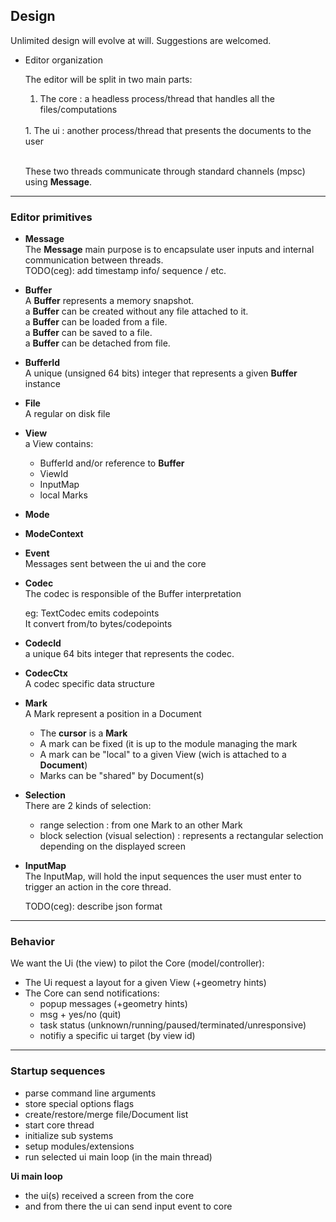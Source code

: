 ## Design

Unlimited design will evolve at will. Suggestions are welcomed.

- Editor organization

  The editor will be split in two main parts:<br/>
     1. The core : a headless process/thread that handles all the files/computations
     <br/>
     1. The ui : another process/thread that presents the documents to the user<br/>
     <br/>

     These two threads communicate through standard channels (mpsc) using **Message**.<br/>

------

### Editor primitives

- **Message**<br/>
The **Message** main purpose is to encapsulate user inputs and internal communication between threads.<br/>
TODO(ceg): add timestamp info/ sequence / etc.<br/>


- **Buffer**<br/>
A **Buffer** represents a memory snapshot.<br/>
a **Buffer** can be created without any file attached to it.<br/>
a **Buffer** can be loaded from a file.<br/>
a **Buffer** can be saved to a file.<br/>
a **Buffer** can be detached from file.<br/>

- **BufferId** <br/>
A unique (unsigned 64 bits) integer that represents a given **Buffer** instance<br/>

- **File**<br/>
A regular on disk file

- **View**<br/>
a View contains:
   - BufferId and/or reference to **Buffer**
   - ViewId
   - InputMap
   - local Marks

- **Mode**<br/>

- **ModeContext**<br/>


- **Event**<br/>
Messages sent between the ui and the core


- **Codec**<br/>
The codec is responsible of the Buffer interpretation

    eg: TextCodec emits codepoints<br/>
    It convert from/to bytes/codepoints

- **CodecId**<br/>
a unique 64 bits integer that represents the codec.

- **CodecCtx**<br/>
A codec specific data structure

- **Mark**<br/>
A Mark represent a position in a Document<br/>
  * The **cursor** is a **Mark**
  * A mark can be fixed (it is up to the module managing the mark
  * A mark can be "local" to a given View  (wich is attached to a **Document**)
  * Marks can be "shared" by Document(s)

- **Selection**<br/>
There are 2 kinds of selection:<br/>
  * range selection : from one Mark to an other Mark
  * block selection (visual selection) : represents a rectangular selection depending on the displayed screen

- **InputMap**<br/>
The InputMap, will hold the input sequences the user must enter to trigger an action in the core thread.

  TODO(ceg): describe json format

------

### Behavior

We want the Ui (the view) to pilot the Core (model/controller):<br/>
- The Ui request a layout for a given View (+geometry hints)<br/>
- The Core can send notifications:
  * popup messages (+geometry hints)<br/>
  * msg + yes/no   (quit)<br/>
  * task status (unknown/running/paused/terminated/unresponsive)<br/>
  * notifiy a specific ui target (by view id)<br/>

------

### Startup sequences

- parse command line arguments<br/>
- store special options flags<br/>
- create/restore/merge file/Document list<br/>
- start core thread<br/>
- initialize sub systems<br/>
- setup modules/extensions<br/>
- run selected ui main loop (in the main thread)<br/>

 **Ui main loop**<br>
 - the ui(s) received a screen from the core
 - and from there the ui can send input event to core
